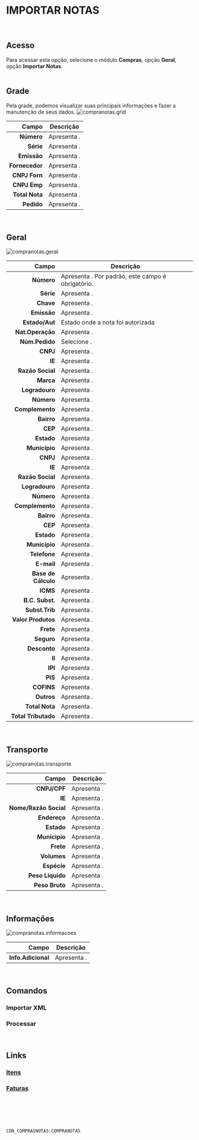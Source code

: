 # IMPORTAR NOTAS
<br>

## Acesso
Para acessar esta opção, selecione o módulo **Compras**, opção **Geral**, opção **Importar Notas**.
<br>
<br>

## Grade
Pela grade, podemos visualizar suas principais informações e fazer a manutenção de seus dados.
![compranotas.grid](https://raw.githubusercontent.com/netforcews/docs-erp/master/compras/imagens/compranotas.grid.png)

Campo | Descrição
--:|---
**Número** | Apresenta .
**Série** | Apresenta .
**Emissão** | Apresenta .
**Fornecedor** | Apresenta .
**CNPJ Forn** | Apresenta .
**CNPJ Emp** | Apresenta .
**Total Nota** | Apresenta .
**Pedido** | Apresenta .
<br>

## Geral
![compranotas.geral](https://raw.githubusercontent.com/netforcews/docs-erp/master/compras/imagens/compranotas.geral.png)

Campo | Descrição
--:|---
**Número** | Apresenta . Por padrão, este campo é obrigatório.
**Série** | Apresenta .
**Chave** | Apresenta .
**Emissão** | Apresenta .
**Estado/Aut** | Estado onde a nota foi autorizada
**Nat.Operação** | Apresenta .
**Núm.Pedido** | Selecione .
**CNPJ** | Apresenta .
**IE** | Apresenta .
**Razão Social** | Apresenta .
**Marca** | Apresenta .
**Logradouro** | Apresenta .
**Número** | Apresenta .
**Complemento** | Apresenta .
**Bairro** | Apresenta .
**CEP** | Apresenta .
**Estado** | Apresenta .
**Município** | Apresenta .
**CNPJ** | Apresenta .
**IE** | Apresenta .
**Razão Social** | Apresenta .
**Logradouro** | Apresenta .
**Número** | Apresenta .
**Complemento** | Apresenta .
**Bairro** | Apresenta .
**CEP** | Apresenta .
**Estado** | Apresenta .
**Município** | Apresenta .
**Telefone** | Apresenta .
**E-mail** | Apresenta .
**Base de Cálculo** | Apresenta .
**ICMS** | Apresenta .
**B.C. Subst.** | Apresenta .
**Subst.Trib** | Apresenta .
**Valor Produtos** | Apresenta .
**Frete** | Apresenta .
**Seguro** | Apresenta .
**Desconto** | Apresenta .
**II** | Apresenta .
**IPI** | Apresenta .
**PIS** | Apresenta .
**COFINS** | Apresenta .
**Outros** | Apresenta .
**Total Nota** | Apresenta .
**Total Tributado** | Apresenta .
<br>

## Transporte
![compranotas.transporte](https://raw.githubusercontent.com/netforcews/docs-erp/master/compras/imagens/compranotas.transporte.png)

Campo | Descrição
--:|---
**CNPJ/CPF** | Apresenta .
**IE** | Apresenta .
**Nome/Razão Social** | Apresenta .
**Endereço** | Apresenta .
**Estado** | Apresenta .
**Municipio** | Apresenta .
**Frete** | Apresenta .
**Volumes** | Apresenta .
**Espécie** | Apresenta .
**Peso Líquido** | Apresenta .
**Peso Bruto** | Apresenta .
<br>

## Informações
![compranotas.informacoes](https://raw.githubusercontent.com/netforcews/docs-erp/master/compras/imagens/compranotas.informacoes.png)

Campo | Descrição
--:|---
**Info.Adicional** | Apresenta .
<br>

## Comandos
### Importar XML
### Processar
<br>

## Links
### [Itens](/geral/compranotaitens.md)
### [Faturas](/geral/compracnotafaturas.md)
<br>
<br>
<br>
<br>

```CON_COMPRASNOTAS:COMPRANOTAS```
